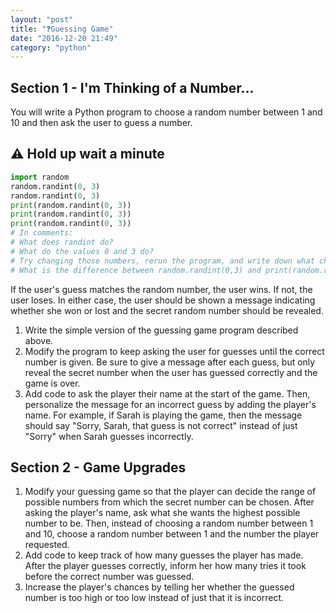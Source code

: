 ```yaml
---
layout: "post"
title: "❓Guessing Game"
date: "2016-12-20 21:49"
category: "python"
---
```


## Section 1 - I'm Thinking of a Number...
You will write a Python program to choose a random number between 1 and 10 and then ask the user to guess a number.


## ⚠️ Hold up wait a minute
```python
import random
random.randint(0, 3)
random.randint(0, 3)
print(random.randint(0, 3))
print(random.randint(0, 3))
print(random.randint(0, 3))
# In comments:
# What does randint do?
# What do the values 0 and 3 do?
# Try changing those numbers, rerun the program, and write down what changed.
# What is the difference between random.randint(0,3) and print(random.randint(0,3))?
```


If the user's guess matches the random number, the user wins. If not, the user loses. In either case, the user should be shown a message indicating whether she won or lost and the secret random number should be revealed.

1. Write the simple version of the guessing game program described above.
2. Modify the program to keep asking the user for guesses until the correct number is given. Be sure to give a message after each guess, but only reveal the secret number when the user has guessed correctly and the game is over.
3. Add code to ask the player their name at the start of the game. Then, personalize the message for an incorrect guess by adding the player's name. For example, if Sarah is playing the game, then the message should say "Sorry, Sarah, that guess is not correct" instead of just "Sorry" when Sarah guesses incorrectly.

## Section 2 - Game Upgrades
1. Modify your guessing game so that the player can decide the range of possible numbers from which the secret number can be chosen. After asking the player's name, ask what she wants the highest possible number to be. Then, instead of choosing a random number between 1 and 10, choose a random number between 1 and the number the player requested.
2. Add code to keep track of how many guesses the player has made. After the player guesses correctly, inform her how many tries it took before the correct number was guessed.
3. Increase the player's chances by telling her whether the guessed number is too high or too low instead of just that it is incorrect.
